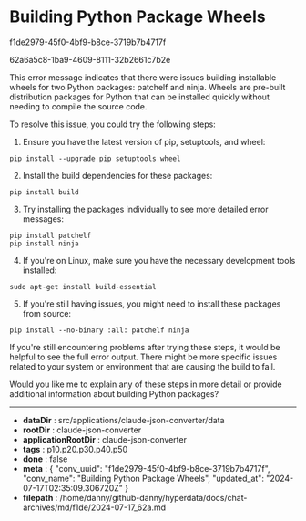 # Building Python Package Wheels

f1de2979-45f0-4bf9-b8ce-3719b7b4717f

62a6a5c8-1ba9-4609-8111-32b2661c7b2e

 This error message indicates that there were issues building installable wheels for two Python packages: patchelf and ninja. Wheels are pre-built distribution packages for Python that can be installed quickly without needing to compile the source code.

To resolve this issue, you could try the following steps:

1. Ensure you have the latest version of pip, setuptools, and wheel:

```
pip install --upgrade pip setuptools wheel
```

2. Install the build dependencies for these packages:

```
pip install build
```

3. Try installing the packages individually to see more detailed error messages:

```
pip install patchelf
pip install ninja
```

4. If you're on Linux, make sure you have the necessary development tools installed:

```
sudo apt-get install build-essential
```

5. If you're still having issues, you might need to install these packages from source:

```
pip install --no-binary :all: patchelf ninja
```

If you're still encountering problems after trying these steps, it would be helpful to see the full error output. There might be more specific issues related to your system or environment that are causing the build to fail.

Would you like me to explain any of these steps in more detail or provide additional information about building Python packages?

---

* **dataDir** : src/applications/claude-json-converter/data
* **rootDir** : claude-json-converter
* **applicationRootDir** : claude-json-converter
* **tags** : p10.p20.p30.p40.p50
* **done** : false
* **meta** : {
  "conv_uuid": "f1de2979-45f0-4bf9-b8ce-3719b7b4717f",
  "conv_name": "Building Python Package Wheels",
  "updated_at": "2024-07-17T02:35:09.306720Z"
}
* **filepath** : /home/danny/github-danny/hyperdata/docs/chat-archives/md/f1de/2024-07-17_62a.md